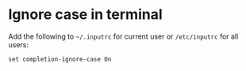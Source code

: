 # Ignore case in terminal
Add the following to ```~/.inputrc``` for current user or ```/etc/inputrc``` for all users:
```
set completion-ignore-case On
```

